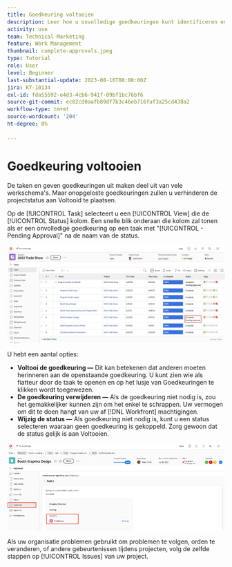```yaml
---
title: Goedkeuring voltooien
description: Leer hoe u onvolledige goedkeuringen kunt identificeren en oplossen zodat u uw project kunt sluiten in [!DNL  Workfront].
activity: use
team: Technical Marketing
feature: Work Management
thumbnail: complete-approvals.jpeg
type: Tutorial
role: User
level: Beginner
last-substantial-update: 2023-08-16T00:00:00Z
jira: KT-10134
exl-id: fda55592-e4d3-4cb6-941f-09bf1bc76bf6
source-git-commit: ec82cd0aafb89df7b3c46eb716faf3a25cd438a2
workflow-type: tm+mt
source-wordcount: '204'
ht-degree: 0%

---
```


# Goedkeuring voltooien

De taken en geven goedkeuringen uit maken deel uit van vele werkschema&#39;s. Maar onopgeloste goedkeuringen zullen u verhinderen de projectstatus aan Voltooid te plaatsen.

Op de [!UICONTROL Task] selecteert u een [!UICONTROL View] die de [!UICONTROL Status] kolom. Een snelle blik onderaan die kolom zal tonen als er een onvolledige goedkeuring op een taak met &quot;[!UICONTROL - Pending Approval]&quot; na de naam van de status.

![Project met onvolledige goedkeuring](assets/approval-pending.png)

U hebt een aantal opties:

* **Voltooi de goedkeuring —** Dit kan betekenen dat anderen moeten herinneren aan de openstaande goedkeuring. U kunt zien wie als fiatteur door de taak te openen en op het lusje van Goedkeuringen te klikken wordt toegewezen.
* **De goedkeuring verwijderen —** Als de goedkeuring niet nodig is, zou het gemakkelijker kunnen zijn om het enkel te schrappen. Uw vermogen om dit te doen hangt van uw af [!DNL Workfront] machtigingen.
* **Wijzig de status —** Als goedkeuring niet nodig is, kunt u een status selecteren waaraan geen goedkeuring is gekoppeld. Zorg gewoon dat de status gelijk is aan Voltooien.

![Project met taakfiatteurs](assets/task-approvers.png)

Als uw organisatie problemen gebruikt om problemen te volgen, orden te veranderen, of andere gebeurtenissen tijdens projecten, volg de zelfde stappen op [!UICONTROL Issues] van uw project.
